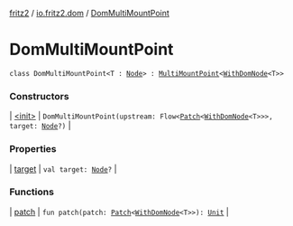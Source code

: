 [fritz2](../../index.md) / [io.fritz2.dom](../index.md) / [DomMultiMountPoint](./index.md)

# DomMultiMountPoint

`class DomMultiMountPoint<T : `[`Node`](https://kotlinlang.org/api/latest/jvm/stdlib/org.w3c.dom/-node/index.html)`> : `[`MultiMountPoint`](../../io.fritz2.binding/-multi-mount-point/index.md)`<`[`WithDomNode`](../-with-dom-node/index.md)`<T>>`

### Constructors

| [&lt;init&gt;](-init-.md) | `DomMultiMountPoint(upstream: Flow<`[`Patch`](../../io.fritz2.binding/-patch/index.md)`<`[`WithDomNode`](../-with-dom-node/index.md)`<T>>>, target: `[`Node`](https://kotlinlang.org/api/latest/jvm/stdlib/org.w3c.dom/-node/index.html)`?)` |

### Properties

| [target](target.md) | `val target: `[`Node`](https://kotlinlang.org/api/latest/jvm/stdlib/org.w3c.dom/-node/index.html)`?` |

### Functions

| [patch](patch.md) | `fun patch(patch: `[`Patch`](../../io.fritz2.binding/-patch/index.md)`<`[`WithDomNode`](../-with-dom-node/index.md)`<T>>): `[`Unit`](https://kotlinlang.org/api/latest/jvm/stdlib/kotlin/-unit/index.html) |

